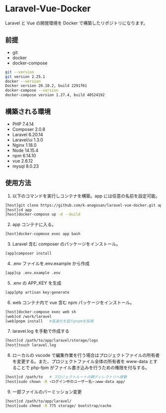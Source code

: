# Laravel-Vue-Docker

Laravel と Vue の開発環境を Docker で構築したリポジトリになります。

## 前提

- git
- docker
- docker-compose

```bash
git --version
git version 2.25.1
docker --version
Docker version 20.10.2, build 2291f61
docker-compose --version
docker-compose version 1.27.4, build 40524192
```

## 構築される環境

- PHP 7.4.14
- Composer 2.0.8
- Laravel 6.20.14
- Laravel/ui 1.3.0
- Nginx 1.18.0
- Node 14.15.4
- npm 6.14.10
- vue 2.6.12
- mysql 8.0.23

## 使用方法

1. 以下のコマンドを実行しコンテナを構築。app には任意の名前を設定可能。

```bash
[host]git clone https://github.com/k-anagosan/laravel-vue-docker.git app
[host]cd app
[host]docker-compose up -d --build
```

2. app コンテナに入る。

```bash
[host]docker-copmose exec app bash
```

3. Laravel 含む composer のパッケージをインストール。

```bash
[app]composer install
```

4. .env ファイルを.env.example から作成

```bash
[app]cp .env.example .env
```

5. .env の APP_KEY を生成

```bash
[app]php artisan key:generate
```

6. web コンテナ内で vue 含む npm パッケージをインストール。

```bash
[host]docker-compose exec web sh
[web]cd /work/laravel
[web]pnpm install   #高速化を図りpnpmを採用
```

7. laravel.log を手動で作成する

```bash
[host]cd /path/to/app/laravel/storage/logs
[host]touch laravel.log
```

8. ローカルの vscode で編集作業を行う場合はプロジェクトファイルの所有者を変更する。また、プロジェクトファイル全体の所有者を www-data とすることで php-fpm がファイル書き込みを行うための権限を付与する。

```bash
[host]cd /path/to   # プロジェクトルートの親ディレクトリへ移動
[host]sudo chown -R <ログイン中のユーザー名>:www-data app/
```

9. 一部ファイルのパーミッション変更

```bash
[host]cd /path/to/app/laravel/
[host]sudo chmod -R 775 storage/ bootstrap/cache
```
